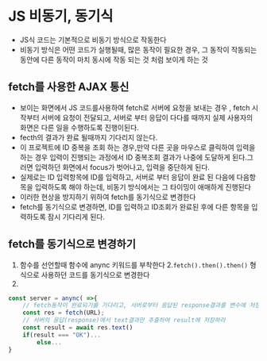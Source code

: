 # JS 비동기, 동기식
- JS식 코드는 기본적으로 비동기 방식으로 작동한다
- 비동기 방식은 어떤 코드가 실행될때, 많은 동작이 필요한 경우, 그 동작이 작동되는 동안에 다른 동작이 마치
동시에 작동 되는 것 처럼 보이게 하는 것

## fetch를 사용한 AJAX 통신
- 보이는 화면에서 JS 코드를사용하여 fetch로 서버에 요청을 보내는 경우 , fetch 시작부터 서버에 요청이 전달되고, 서버로 부터 응답이 다다를 때까지 실제 사용자의 화면은 다른 일을 수행하도록 진행이된다.
- fecth의 결과가 완료 될때까지 기다리지 않는다.
- 이 프로젝트에 ID 중복을 조회 하는 경우,만약 다른 곳을 마우스로 클릭하여 입력을 하는 경우
 입력이 진행되는 과정에서 ID 중복조회 결과가 나중에 도달하게 된다.그러면 입력하던 화면에서 focus가 벗어나고, 입력을 중단하게 된다.
- 실제로는 ID 입력항목에 ID를 입력하고, 서버로 부터 응답이 완료 된 다음에 다음항목을 입력하도록 해야 하는데, 비동기 방식에서는 그 타이밍이 애매하게 진행된다
- 이러한 현상을 방지하기 위하여 fetch를 동기식으로 변경한다
- fetch를 동기식으로 변경하면, ID를 입력하고 ID조회가 완료된 후에 다른 항목을 입력하도록 잠시 기다리게 된다.

## fetch를 동기식으로 변경하기
1. 함수를 선언할때 함수에 anync 키워드를 부착한다
2.`fetch().then().then()` 형식으로 사용하던 코드를 동기식으로 변경한다
3.
```js
const server = anync( =>{
	// fetch동작이 완료되기를 기다리고, 서버로부터 응답된 response결과를 변수에 저장
	const res = fetch(URL);
	// 서버의 응답(response)에서 text결과만 추출하여 result에 저장하라
	const result = await res.text()
	if(result === "OK")...
		else...
}




```